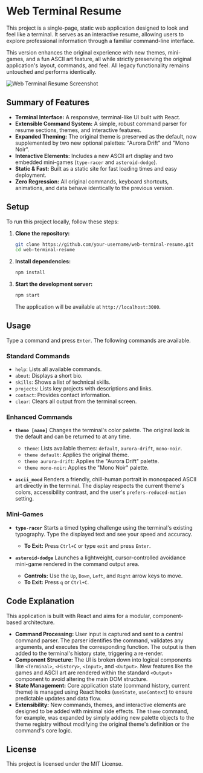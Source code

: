 # Web Terminal Resume

This project is a single-page, static web application designed to look and feel like a terminal. It serves as an interactive resume, allowing users to explore professional information through a familiar command-line interface.

This version enhances the original experience with new themes, mini-games, and a fun ASCII art feature, all while strictly preserving the original application's layout, commands, and feel. All legacy functionality remains untouched and performs identically.


![Web Terminal Resume Screenshot](https://user-images.githubusercontent.com/99264660/191244795-dd71fccb-c0da-4a8b-9807-742969968417.png)


## Summary of Features

-   **Terminal Interface:** A responsive, terminal-like UI built with React.
-   **Extensible Command System:** A simple, robust command parser for resume sections, themes, and interactive features.
-   **Expanded Theming:** The original theme is preserved as the default, now supplemented by two new optional palettes: "Aurora Drift" and "Mono Noir".
-   **Interactive Elements:** Includes a new ASCII art display and two embedded mini-games (`type-racer` and `asteroid-dodge`).
-   **Static & Fast:** Built as a static site for fast loading times and easy deployment.
-   **Zero Regression:** All original commands, keyboard shortcuts, animations, and data behave identically to the previous version.

## Setup

To run this project locally, follow these steps:

1.  **Clone the repository:**
    ```bash
    git clone https://github.com/your-username/web-terminal-resume.git
    cd web-terminal-resume
    ```

2.  **Install dependencies:**
    ```bash
    npm install
    ```

3.  **Start the development server:**
    ```bash
    npm start
    ```
    The application will be available at `http://localhost:3000`.

## Usage

Type a command and press `Enter`. The following commands are available.

### Standard Commands

-   `help`: Lists all available commands.
-   `about`: Displays a short bio.
-   `skills`: Shows a list of technical skills.
-   `projects`: Lists key projects with descriptions and links.
-   `contact`: Provides contact information.
-   `clear`: Clears all output from the terminal screen.

### Enhanced Commands

-   **`theme [name]`**
    Changes the terminal's color palette. The original look is the default and can be returned to at any time.
    -   `theme`: Lists available themes: `default`, `aurora-drift`, `mono-noir`.
    -   `theme default`: Applies the original theme.
    -   `theme aurora-drift`: Applies the "Aurora Drift" palette.
    -   `theme mono-noir`: Applies the "Mono Noir" palette.

-   **`ascii_mood`**
    Renders a friendly, chill-human portrait in monospaced ASCII art directly in the terminal. The display respects the current theme's colors, accessibility contrast, and the user's `prefers-reduced-motion` setting.

### Mini-Games

-   **`type-racer`**
    Starts a timed typing challenge using the terminal's existing typography. Type the displayed text and see your speed and accuracy.
    -   **To Exit:** Press `Ctrl+C` or type `exit` and press `Enter`.

-   **`asteroid-dodge`**
    Launches a lightweight, cursor-controlled avoidance mini-game rendered in the command output area.
    -   **Controls:** Use the `Up`, `Down`, `Left`, and `Right` arrow keys to move.
    -   **To Exit:** Press `q` or `Ctrl+C`.

## Code Explanation

This application is built with React and aims for a modular, component-based architecture.

-   **Command Processing:** User input is captured and sent to a central command parser. The parser identifies the command, validates any arguments, and executes the corresponding function. The output is then added to the terminal's history state, triggering a re-render.
-   **Component Structure:** The UI is broken down into logical components like `<Terminal>`, `<History>`, `<Input>`, and `<Output>`. New features like the games and ASCII art are rendered within the standard `<Output>` component to avoid altering the main DOM structure.
-   **State Management:** Core application state (command history, current theme) is managed using React hooks (`useState`, `useContext`) to ensure predictable updates and data flow.
-   **Extensibility:** New commands, themes, and interactive elements are designed to be added with minimal side effects. The `theme` command, for example, was expanded by simply adding new palette objects to the theme registry without modifying the original theme's definition or the command's core logic.

## License

This project is licensed under the MIT License.